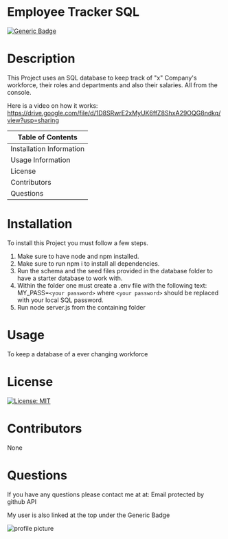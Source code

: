 
  # Employee Tracker SQL

  [![Generic Badge](https://img.shields.io/badge/User-Andres%20Long-red.svg)](https://github.com/AndresLong01)
    
  # Description
    
  This Project uses an SQL database to keep track of "x" Company's workforce, their roles and departments and also their salaries. All from the console.

  Here is a video on how it works: https://drive.google.com/file/d/1D8SRwrE2xMyUK6ffZ8ShxA29OQG8ndkq/view?usp=sharing
    
  Table of Contents |
  ----------------- |
  Installation Information |
  Usage Information |
  License |
  Contributors |
  Questions |
    
  # Installation
  To install this Project you must follow a few steps. 

  1. Make sure to have node and npm installed.
  2. Make sure to run npm i to install all dependencies.
  3. Run the schema and the seed files provided in the database folder to have a starter database to work with.
  4. Within the folder one must create a .env file with the following text: MY_PASS=`<your password>` where `<your password>` should be replaced with your local SQL password.
  5. Run node server.js from the containing folder
    
  # Usage
  To keep a database of a ever changing workforce
    
  # License
  [![License: MIT](https://img.shields.io/badge/License-MIT-yellow.svg)](https://opensource.org/licenses/MIT)
    
  # Contributors
  None
    
  # Questions
  If you have any questions please contact me at at: Email protected by github API
    
  My user is also linked at the top under the Generic Badge
    
  ![profile picture](https://avatars3.githubusercontent.com/u/58584090?v=4' "Profile Picture")
  